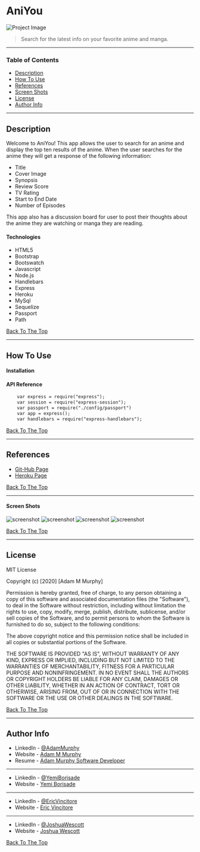# AniYou

![Project Image](./public/img/Capture2.PNG)

> Search for the latest info on your favorite anime and manga.

---

### Table of Contents

- [Description](#description)
- [How To Use](#how-to-use)
- [References](#references)
- [Screen Shots](#screen-shots)
- [License](#license)
- [Author Info](#author-info)

---

## Description

Welcome to AniYou! This app allows the user to search for an anime and display the top ten results of the anime. When the user searches for the anime they will get a response of the following information:

* Title
* Cover Image
* Synopsis
* Review Score 
* TV Rating
* Start to End Date
* Number of Episodes

This app also has a discussion board for user to post their thoughts about the anime they are watching or manga they are reading.

#### Technologies

- HTML5
- Bootstrap
- Bootswatch
- Javascript
- Node.js
- Handlebars
- Express
- Heroku
- MySql
- Sequelize
- Passport
- Path

[Back To The Top](#aniyou)

---

## How To Use

#### Installation



#### API Reference

```html
    var express = require("express");
    var session = require("express-session");
    var passport = require("./config/passport")
    var app = express();
    var handlebars = require("express-handlebars");
```
[Back To The Top](#aniyou)

---

## References

- [Git-Hub Page](https://aniyou1.herokuapp.com/)
- [Heroku Page](https://github.com/jwescott/AniYou)

[Back To The Top](#aniyou)

---

#### Screen Shots

![screenshot](./assets/img/Capture1.PNG)
![screenshot](./assets/img/Capture2.PNG)
![screenshot](./assets/img/Capture3.PNG)
![screenshot](./assets/img/Capture4.PNG)

[Back To The Top](#aniyou)

---

## License

MIT License

Copyright (c) [2020] [Adam M Murphy]

Permission is hereby granted, free of charge, to any person obtaining a copy
of this software and associated documentation files (the "Software"), to deal
in the Software without restriction, including without limitation the rights
to use, copy, modify, merge, publish, distribute, sublicense, and/or sell
copies of the Software, and to permit persons to whom the Software is
furnished to do so, subject to the following conditions:

The above copyright notice and this permission notice shall be included in all
copies or substantial portions of the Software.

THE SOFTWARE IS PROVIDED "AS IS", WITHOUT WARRANTY OF ANY KIND, EXPRESS OR
IMPLIED, INCLUDING BUT NOT LIMITED TO THE WARRANTIES OF MERCHANTABILITY,
FITNESS FOR A PARTICULAR PURPOSE AND NONINFRINGEMENT. IN NO EVENT SHALL THE
AUTHORS OR COPYRIGHT HOLDERS BE LIABLE FOR ANY CLAIM, DAMAGES OR OTHER
LIABILITY, WHETHER IN AN ACTION OF CONTRACT, TORT OR OTHERWISE, ARISING FROM,
OUT OF OR IN CONNECTION WITH THE SOFTWARE OR THE USE OR OTHER DEALINGS IN THE
SOFTWARE.

[Back To The Top](#aniyou)

---

## Author Info

- LinkedIn - [@AdamMurphy](https://Linkedin.com/in/Adam-Murphy-73690bbb/)
- Website - [Adam M Murphy](https://adamm285.github.io/AdamMurphy'sPortfolio/)
- Resume - [Adam Murphy Software Developer](https://docs.google.com/document/d/1GLxDLwlrQkmdugH2Xl9MsOv5Rz6rmzqqSrbzfTZ-R3E/edit?usp=sharing)

----

- LinkedIn - [@YemiBorisade](https://www.linkedin.com/in/yemi-b-463ab0197/)
- Website - [Yemi Borisade](https://github.com/yemiborisade)

----

- LinkedIn - [@EricVincitore]()
- Website - [Eric Vincitore]()

----

- LinkedIn - [@JoshuaWescott]()
- Website - [Joshua Wescott]()

[Back To The Top](#aniyou)

